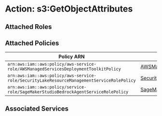 # Action: s3:GetObjectAttributes

## Attached Roles

## Attached Policies

| Policy ARN | Policy Name |
|------------|-------------|
| `arn:aws:iam::aws:policy/aws-service-role/AWSManagedServicesDeploymentToolkitPolicy` | [AWSManagedServicesDeploymentToolkitPolicy](../policies.md#awsmanagedservicesdeploymenttoolkitpolicy) |
| `arn:aws:iam::aws:policy/aws-service-role/SecurityLakeResourceManagementServiceRolePolicy` | [SecurityLakeResourceManagementServiceRolePolicy](../policies.md#securitylakeresourcemanagementservicerolepolicy) |
| `arn:aws:iam::aws:policy/service-role/SageMakerStudioBedrockAgentServiceRolePolicy` | [SageMakerStudioBedrockAgentServiceRolePolicy](../policies.md#sagemakerstudiobedrockagentservicerolepolicy) |

## Associated Services

